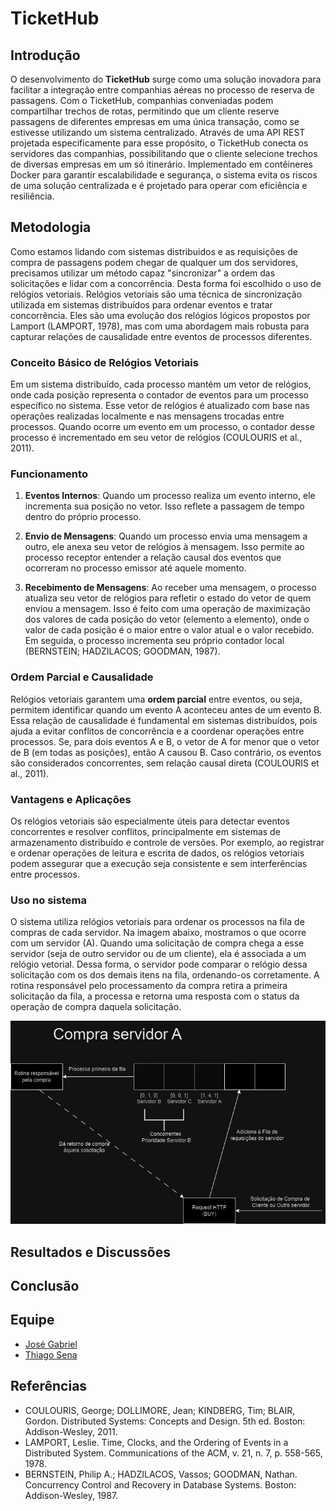# TicketHub

## Introdução
O desenvolvimento do **TicketHub** surge como uma solução inovadora para facilitar a integração entre companhias aéreas no processo de reserva de passagens. Com o TicketHub, companhias conveniadas podem compartilhar trechos de rotas, permitindo que um cliente reserve passagens de diferentes empresas em uma única transação, como se estivesse utilizando um sistema centralizado. Através de uma API REST projetada especificamente para esse propósito, o TicketHub conecta os servidores das companhias, possibilitando que o cliente selecione trechos de diversas empresas em um só itinerário. Implementado em contêineres Docker para garantir escalabilidade e segurança, o sistema evita os riscos de uma solução centralizada e é projetado para operar com eficiência e resiliência.

## Metodologia

Como estamos lidando com sistemas distribuidos e as requisições de compra de passagens podem chegar de qualquer um dos servidores, precisamos utilizar um método capaz "sincronizar" a ordem das solicitações e lidar com a concorrência. Desta forma foi escolhido o uso de relógios vetoriais. Relógios vetoriais são uma técnica de sincronização utilizada em sistemas distribuídos para ordenar eventos e tratar concorrência. Eles são uma evolução dos relógios lógicos propostos por Lamport (LAMPORT, 1978), mas com uma abordagem mais robusta para capturar relações de causalidade entre eventos de processos diferentes.

### Conceito Básico de Relógios Vetoriais
Em um sistema distribuído, cada processo mantém um vetor de relógios, onde cada posição representa o contador de eventos para um processo específico no sistema. Esse vetor de relógios é atualizado com base nas operações realizadas localmente e nas mensagens trocadas entre processos. Quando ocorre um evento em um processo, o contador desse processo é incrementado em seu vetor de relógios (COULOURIS et al., 2011).

### Funcionamento
1. **Eventos Internos**: Quando um processo realiza um evento interno, ele incrementa sua posição no vetor. Isso reflete a passagem de tempo dentro do próprio processo.

2. **Envio de Mensagens**: Quando um processo envia uma mensagem a outro, ele anexa seu vetor de relógios à mensagem. Isso permite ao processo receptor entender a relação causal dos eventos que ocorreram no processo emissor até aquele momento.

3. **Recebimento de Mensagens**: Ao receber uma mensagem, o processo atualiza seu vetor de relógios para refletir o estado do vetor de quem enviou a mensagem. Isso é feito com uma operação de maximização dos valores de cada posição do vetor (elemento a elemento), onde o valor de cada posição é o maior entre o valor atual e o valor recebido. Em seguida, o processo incrementa seu próprio contador local (BERNSTEIN; HADZILACOS; GOODMAN, 1987).

### Ordem Parcial e Causalidade
Relógios vetoriais garantem uma **ordem parcial** entre eventos, ou seja, permitem identificar quando um evento A aconteceu antes de um evento B. Essa relação de causalidade é fundamental em sistemas distribuídos, pois ajuda a evitar conflitos de concorrência e a coordenar operações entre processos. Se, para dois eventos A e B, o vetor de A for menor que o vetor de B (em todas as posições), então A causou B. Caso contrário, os eventos são considerados concorrentes, sem relação causal direta (COULOURIS et al., 2011).

### Vantagens e Aplicações
Os relógios vetoriais são especialmente úteis para detectar eventos concorrentes e resolver conflitos, principalmente em sistemas de armazenamento distribuído e controle de versões. Por exemplo, ao registrar e ordenar operações de leitura e escrita de dados, os relógios vetoriais podem assegurar que a execução seja consistente e sem interferências entre processos.

### Uso no sistema 
O sistema utiliza relógios vetoriais para ordenar os processos na fila de compras de cada servidor. Na imagem abaixo, mostramos o que ocorre com um servidor (A). Quando uma solicitação de compra chega a esse servidor (seja de outro servidor ou de um cliente), ela é associada a um relógio vetorial. Dessa forma, o servidor pode comparar o relógio dessa solicitação com os dos demais itens na fila, ordenando-os corretamente. A rotina responsável pelo processamento da compra retira a primeira solicitação da fila, a processa e retorna uma resposta com o status da operação de compra daquela solicitação.

![Diagrama de Concorrência](images/controle-concorrencia)
## Resultados e Discussões

## Conclusão

## Equipe
- [José Gabriel](https://github.com/juserrrrr)
- [Thiago Sena](https://github.com/ThiagoPPSena)
 
## Referências
- COULOURIS, George; DOLLIMORE, Jean; KINDBERG, Tim; BLAIR, Gordon. Distributed Systems: Concepts and Design. 5th ed. Boston: Addison-Wesley, 2011.
- LAMPORT, Leslie. Time, Clocks, and the Ordering of Events in a Distributed System. Communications of the ACM, v. 21, n. 7, p. 558-565, 1978.
- BERNSTEIN, Philip A.; HADZILACOS, Vassos; GOODMAN, Nathan. Concurrency Control and Recovery in Database Systems. Boston: Addison-Wesley, 1987.
